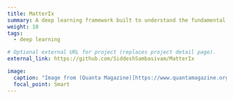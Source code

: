 ```yaml
---
title: MatterIx
summary: A deep learning framework built to understand the fundamental concepts such as autodiff, optimizers, loss functions from a first principle basis.
weight: 10
tags:
  - deep learning

# Optional external URL for project (replaces project detail page).
external_link: https://github.com/SiddeshSambasivam/MatterIx

image:
  caption: "Image from (Quanta Magazine)[https://www.quantamagazine.org/deep-neural-networks-help-to-explain-living-brains-20201028/]"
  focal_point: Smart
---
```

